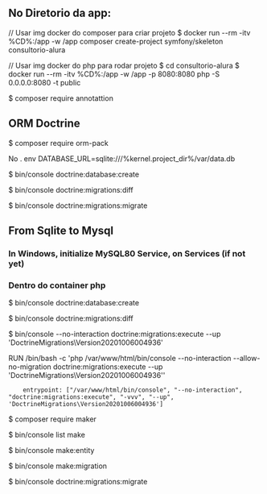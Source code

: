 ## No Diretorio da app:

// Usar img docker do composer para criar projeto
$ docker run --rm -itv %CD%:/app -w /app composer create-project symfony/skeleton consultorio-alura

// Usar img docker do php para rodar projeto
$ cd consultorio-alura
$ docker run --rm -itv %CD%:/app -w /app -p 8080:8080 php -S 0.0.0.0:8080 -t public

$ composer require annotattion

## ORM Doctrine
$ composer require orm-pack

No . env
DATABASE_URL=sqlite:///%kernel.project_dir%/var/data.db

$ bin/console doctrine:database:create

$ bin/console doctrine:migrations:diff

$ bin/console doctrine:migrations:migrate

## From Sqlite to Mysql

### In Windows, initialize MySQL80 Service, on Services (if not yet)

### Dentro do container php
$ bin/console doctrine:database:create

$ bin/console doctrine:migrations:diff

$ bin/console --no-interaction doctrine:migrations:execute --up 'DoctrineMigrations\Version20201006004936'

RUN /bin/bash -c 'php /var/www/html/bin/console --no-interaction --allow-no-migration doctrine:migrations:execute --up \'DoctrineMigrations\Version20201006004936\''

        entrypoint: ["/var/www/html/bin/console", "--no-interaction", "doctrine:migrations:execute", "-vvv", "--up", 'DoctrineMigrations\Version20201006004936']


$ composer require maker

$ bin/console list make

$ bin/console make:entity

$ bin/console make:migration

$ bin/console doctrine:migrations:migrate
